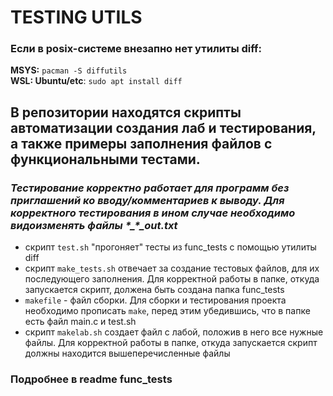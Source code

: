 # TESTING UTILS

### Если в posix-системе внезапно нет утилиты diff:
**MSYS:** `pacman -S diffutils`  
**WSL: Ubuntu/etc**: `sudo apt install diff`

## В репозитории находятся скрипты автоматизации создания лаб и тестирования, а также примеры заполнения файлов с функциональными тестами.  
### ***Тестирование корректно работает для программ без приглашений ко вводу/комментариев к выводу. Для корректного тестирования в ином случае необходимо видоизменять файлы \*_\*_out.txt***
 - скрипт `test.sh` "прогоняет" тесты из func_tests с помощью утилиты diff 
 - скрипт `make_tests.sh` отвечает за создание тестовых файлов, для их последующего заполнения. Для корректной работы в папке, откуда запускается скрипт, должена быть создана папка func_tests
 - `makefile` - файл сборки. Для сборки и тестирования проекта необходимо прописать `make`, перед этим убедившись, что в папке есть файл main.c и test.sh
 - скрипт `makelab.sh` создает файл с лабой, положив в него все нужные файлы. Для корректной работы в папке, откуда запускается скрипт должны находится вышеперечисленные файлы


### Подробнее в readme func_tests
